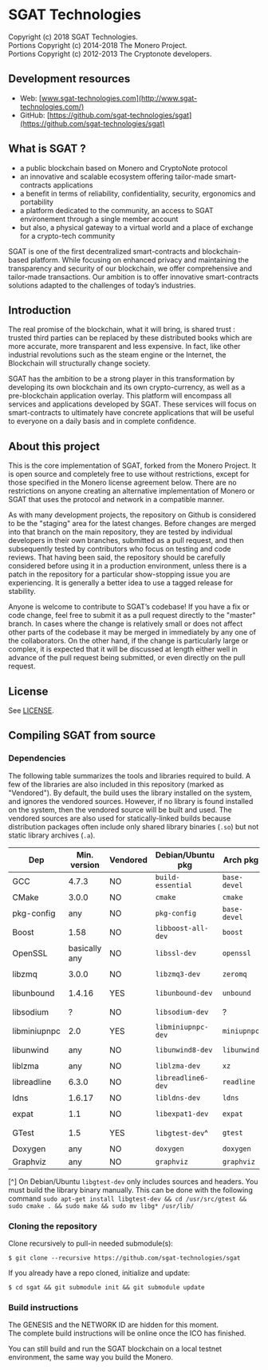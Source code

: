 # SGAT Technologies

Copyright (c) 2018 SGAT Technologies.\
Portions Copyright (c) 2014-2018 The Monero Project.\
Portions Copyright (c) 2012-2013 The Cryptonote developers.

## Development resources

- Web: [www.sgat-technologies.com](http://www.sgat-technologies.com/)
- GitHub: [https://github.com/sgat-technologies/sgat](https://github.com/sgat-technologies/sgat)

## What is SGAT ?

 - a public blockchain based on Monero and CryptoNote protocol
 - an innovative and scalable ecosystem offering tailor-made smart-contracts applications
 - a benefit in terms of reliability, confidentiality, security, ergonomics and portability
 - a platform dedicated to the community, an access to SGAT environement through a single member account
 - but also, a physical gateway to a virtual world and a place of exchange for a crypto-tech community
 
SGAT is one of the first decentralized smart-contracts and blockchain-based platform. 
While focusing on enhanced privacy and maintaining the transparency and security of our blockchain, 
we offer comprehensive and tailor-made transactions. Our ambition is to offer innovative smart-contracts 
solutions adapted to the challenges of today’s industries.

## Introduction

The real promise of the blockchain, what it will bring, is shared trust : trusted third parties can be 
replaced by these distributed books which are more accurate, more transparent and less expensive. 
In fact, like other industrial revolutions such as the steam engine or the Internet, 
the Blockchain will structurally change society.

SGAT has the ambition to be a strong player in this transformation by developing its own blockchain and 
its own crypto-currency, as well as a pre-blockchain application overlay. 
This platform will encompass all services and applications developed by SGAT. 
These services will focus on smart-contracts to ultimately have concrete applications that will be useful 
to everyone on a daily basis and in complete confidence.

## About this project

This is the core implementation of SGAT, forked from the Monero Project. It is open source and completely 
free to use without restrictions, except for those specified in the Monero license agreement below. 
There are no restrictions on anyone creating an alternative implementation of Monero or SGAT that uses the 
protocol and network in a compatible manner.

As with many development projects, the repository on Github is considered to be the "staging" area for 
the latest changes. Before changes are merged into that branch on the main repository, they are tested 
by individual developers in their own branches, submitted as a pull request, and then subsequently tested 
by contributors who focus on testing and code reviews. That having been said, the repository should be 
carefully considered before using it in a production environment, unless there is a patch in the repository 
for a particular show-stopping issue you are experiencing. It is generally a better idea to use a tagged 
release for stability.

Anyone is welcome to contribute to SGAT’s codebase! If you have a fix or code change, feel free to submit 
it as a pull request directly to the "master" branch. In cases where the change is relatively small or does 
not affect other parts of the codebase it may be merged in immediately by any one of the collaborators. 
On the other hand, if the change is particularly large or complex, it is expected that it will be discussed 
at length either well in advance of the pull request being submitted, or even directly on the pull request.

## License

See [LICENSE](LICENSE).

## Compiling SGAT from source

### Dependencies

The following table summarizes the tools and libraries required to build. A
few of the libraries are also included in this repository (marked as
"Vendored"). By default, the build uses the library installed on the system,
and ignores the vendored sources. However, if no library is found installed on
the system, then the vendored source will be built and used. The vendored
sources are also used for statically-linked builds because distribution
packages often include only shared library binaries (`.so`) but not static
library archives (`.a`).

| Dep          | Min. version  | Vendored | Debian/Ubuntu pkg  | Arch pkg     | Fedora            | Optional | Purpose        |
| ------------ | ------------- | -------- | ------------------ | ------------ | ----------------- | -------- | -------------- |
| GCC          | 4.7.3         | NO       | `build-essential`  | `base-devel` | `gcc`             | NO       |                |
| CMake        | 3.0.0         | NO       | `cmake`            | `cmake`      | `cmake`           | NO       |                |
| pkg-config   | any           | NO       | `pkg-config`       | `base-devel` | `pkgconf`         | NO       |                |
| Boost        | 1.58          | NO       | `libboost-all-dev` | `boost`      | `boost-devel`     | NO       | C++ libraries  |
| OpenSSL      | basically any | NO       | `libssl-dev`       | `openssl`    | `openssl-devel`   | NO       | sha256 sum     |
| libzmq       | 3.0.0         | NO       | `libzmq3-dev`      | `zeromq`     | `cppzmq-devel`    | NO       | ZeroMQ library |
| libunbound   | 1.4.16        | YES      | `libunbound-dev`   | `unbound`    | `unbound-devel`   | NO       | DNS resolver   |
| libsodium    | ?             | NO       | `libsodium-dev`    | ?            | `libsodium-devel` | NO       | libsodium      |
| libminiupnpc | 2.0           | YES      | `libminiupnpc-dev` | `miniupnpc`  | `miniupnpc-devel` | YES      | NAT punching   |
| libunwind    | any           | NO       | `libunwind8-dev`   | `libunwind`  | `libunwind-devel` | YES      | Stack traces   |
| liblzma      | any           | NO       | `liblzma-dev`      | `xz`         | `xz-devel`        | YES      | For libunwind  |
| libreadline  | 6.3.0         | NO       | `libreadline6-dev` | `readline`   | `readline-devel`  | YES      | Input editing  |
| ldns         | 1.6.17        | NO       | `libldns-dev`      | `ldns`       | `ldns-devel`      | YES      | SSL toolkit    |
| expat        | 1.1           | NO       | `libexpat1-dev`    | `expat`      | `expat-devel`     | YES      | XML parsing    |
| GTest        | 1.5           | YES      | `libgtest-dev`^    | `gtest`      | `gtest-devel`     | YES      | Test suite     |
| Doxygen      | any           | NO       | `doxygen`          | `doxygen`    | `doxygen`         | YES      | Documentation  |
| Graphviz     | any           | NO       | `graphviz`         | `graphviz`   | `graphviz`        | YES      | Documentation  |


[^] On Debian/Ubuntu `libgtest-dev` only includes sources and headers. You must
build the library binary manually. This can be done with the following command ```sudo apt-get install libgtest-dev && cd /usr/src/gtest && sudo cmake . && sudo make && sudo mv libg* /usr/lib/ ```

### Cloning the repository

Clone recursively to pull-in needed submodule(s):

`$ git clone --recursive https://github.com/sgat-technologies/sgat`

If you already have a repo cloned, initialize and update:

`$ cd sgat && git submodule init && git submodule update`

### Build instructions

The GENESIS and the NETWORK ID are hidden for this moment.\
The complete build instructions will be online once the ICO has finished.

You can still build and run the SGAT blockchain on a local testnet environment, the same way you build the Monero.